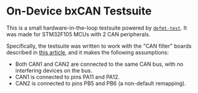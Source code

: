 # On-Device bxCAN Testsuite

This is a small hardware-in-the-loop testsuite powered by [`defmt-test`]. It was
made for STM32F105 MCUs with 2 CAN peripherals.

Specifically, the testsuite was written to work with the "CAN filter" boards
described in [this article][can-filter-article], and it makes the following
assumptions:

* Both CAN1 and CAN2 are connected to the same CAN bus, with no interfering
  devices on the bus.
* CAN1 is connected to pins PA11 and PA12.
* CAN2 is connected to pins PB5 and PB6 (a non-default remapping).

[`defmt-test`]: https://crates.io/crates/defmt-test
[can-filter-article]: https://dangerouspayload.com/2020/03/10/hacking-a-mileage-manipulator-can-bus-filter-device/
